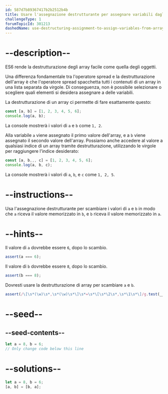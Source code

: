 ```yaml
---
id: 587d7b89367417b2b2512b4b
title: Usare l'assegnazione destrutturante per assegnare variabili dagli array
challengeType: 1
forumTopicId: 301213
dashedName: use-destructuring-assignment-to-assign-variables-from-arrays
---
```


# --description--

ES6 rende la destrutturazione degli array facile come quella degli oggetti.

Una differenza fondamentale tra l'operatore spread e la destrutturazione dell'array è che l'operatore spread spacchetta tutti i contenuti di un array in una lista separata da virgole. Di conseguenza, non è possibile selezionare o scegliere quali elementi si desidera assegnare a delle variabili.

La destrutturazione di un array ci permette di fare esattamente questo:

```js
const [a, b] = [1, 2, 3, 4, 5, 6];
console.log(a, b);
```

La console mostrerà i valori di `a` e `b` come `1, 2`.

Alla variabile `a` viene assegnato il primo valore dell'array, e a `b` viene assegnato il secondo valore dell'array. Possiamo anche accedere al valore a qualsiasi indice di un array tramite destrutturazione, utilizzando le virgole per raggiungere l'indice desiderato:

```js
const [a, b,,, c] = [1, 2, 3, 4, 5, 6];
console.log(a, b, c);
```

La console mostrerà i valori di `a`, `b`, e `c` come `1, 2, 5`.

# --instructions--

Usa l'assegnazione destrutturante per scambiare i valori di `a` e `b` in modo che `a` riceva il valore memorizzato in `b`, e `b` riceva il valore memorizzato in `a`.

# --hints--

Il valore di `a` dovrebbe essere `6`, dopo lo scambio.

```js
assert(a === 6);
```

Il valore di `b` dovrebbe essere `8`, dopo lo scambio.

```js
assert(b === 8);
```

Dovresti usare la destrutturazione di array per scambiare `a` e `b`.

```js
assert(/\[\s*(\w)\s*,\s*(\w)\s*\]\s*=\s*\[\s*\2\s*,\s*\1\s*\]/g.test(__helpers.removeJSComments(code)));
```

# --seed--

## --seed-contents--

```js
let a = 8, b = 6;
// Only change code below this line
```

# --solutions--

```js
let a = 8, b = 6;
[a, b] = [b, a];
```

